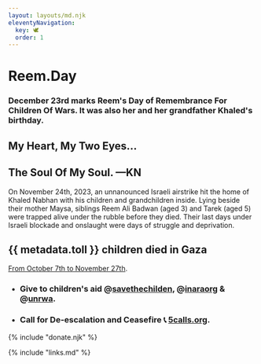 ```yaml
---
layout: layouts/md.njk
eleventyNavigation:
  key: 🕊
  order: 1
---
```



# Reem.Day
### December 23rd marks Reem's Day of Remembrance For Children Of Wars. It was also her and her grandfather Khaled's birthday.
## My Heart, My Two Eyes…
## The Soul Of My Soul. —KN


On November 24th, 2023, an unnanounced Israeli airstrike hit the home of Khaled Nabhan with his children and grandchildren inside. Lying beside their mother Maysa, siblings Reem Ali Badwan (aged 3) and Tarek (aged 5) were trapped alive under the rubble before they died. Their last days under Israeli blockade and onslaught were days of struggle and deprivation.


<div class="row">
<div class="col">

## {{ metadata.toll }} children died in Gaza
[From October 7th to November 27th](https://www.instagram.com/p/C0KgDXVMiMp/).
</div>
<div class="col">

- ### Give to children's aid @[savethechilden](https://www.instagram.com/savethechildren), @[inaraorg](https://www.instagram.com/inaraorg/) & @[unrwa](https://www.instagram.com/unrwa/).
- ### Call for De-escalation and Ceasefire 📞 [5calls.org](https://5calls.org/issue/israel-palestine-gaza-war-hamas-ceasefire/).

</div>
</div>
{% include "donate.njk" %}
<div class="hide-pr">

{% include "links.md" %}

</div>